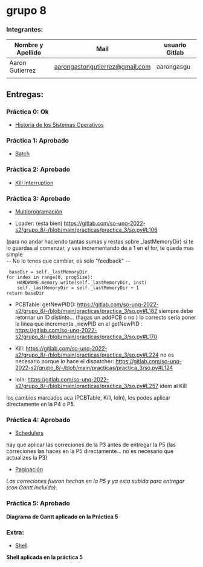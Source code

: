 # grupo 8

### Integrantes:

| Nombre y Apellido              |      Mail                      |     usuario Gitlab   |
| -----------------------------  | ------------------------------ | -------------------  |
| Aaron Gutierrez                | aarongastongutierrez@gmail.com | aarongasgu           |  
|                                |                                |                      |


## Entregas:

### Práctica 0: **Ok**
 - [Historia de los Sistemas Operativos](https://gitlab.com/so-unq-2022-s2/grupo_8/-/blob/main/practicas/practica_0/Historia_SOs.md)

### Práctica 1: **Aprobado**
 - [Batch](https://gitlab.com/so-unq-2022-s2/grupo_8/-/tree/main/practicas/practica_1)

### Práctica 2: **Aprobado**
 - [Kill Interruption](https://gitlab.com/so-unq-2022-s2/grupo_8/-/tree/main/practicas/practica_2)

### Práctica 3: **Aprobado**
 - [Multiprogramación](https://gitlab.com/so-unq-2022-s2/grupo_8/-/tree/main/practicas/practica_3)



- Loader: (esta bien) https://gitlab.com/so-unq-2022-s2/grupo_8/-/blob/main/practicas/practica_3/so.py#L106

(para no andar haciendo tantas sumas y restas sobre _lastMemoryDir)
 si te lo guardas al comenzar, y vas incrementando de a 1 en el for, te queda mas simple  
 -- No lo tenes que cambiar, es solo "feedback" --
 
```
 baseDir = self._lastMemoryDir
for index in range(0, progSize):        
    HARDWARE.memory.write(self._lastMemoryDir, inst)
    self._lastMemoryDir = self._lastMemoryDir + 1
return baseDir
```




- PCBTable:
getNewPID(): https://gitlab.com/so-unq-2022-s2/grupo_8/-/blob/main/practicas/practica_3/so.py#L182
siempre debe retornar un ID distinto... (hagas un addPCB o no )
lo correcto seria  poner la linea que incrementa _newPID en el getNewPID : https://gitlab.com/so-unq-2022-s2/grupo_8/-/blob/main/practicas/practica_3/so.py#L170

- Kill:  https://gitlab.com/so-unq-2022-s2/grupo_8/-/blob/main/practicas/practica_3/so.py#L224
 no es necesario porque lo hace el dispatcher: https://gitlab.com/so-unq-2022-s2/grupo_8/-/blob/main/practicas/practica_3/so.py#L124
- IoIn: https://gitlab.com/so-unq-2022-s2/grupo_8/-/blob/main/practicas/practica_3/so.py#L257
idem al Kill

los cambios marcados aca (PCBTable, Kill, IoIn), los podes aplicar directamente en la P4 o P5.


### Práctica 4:  **Aprobado** 
- [Schedulers](https://gitlab.com/so-unq-2022-s2/grupo_8/-/tree/main/practicas/practica_4)

 hay que aplicar las correciones de la P3 antes de entregar la P5
(las correciones las haces en la P5 directamente... no es necesario que actualizes la P3)

- [Paginación](https://gitlab.com/so-unq-2022-s2/grupo_8/-/tree/main/practicas/practica_5)

*Las correciones fueron hechas en la P5 y ya esta subida para entregar (con Gantt incluido).*


### Práctica 5: **Aprobado**

**Diagrama de Gantt aplicado en la Práctica 5**


### Extra:

- [Shell](https://gitlab.com/so-unq-2022-s2/grupo_8/-/tree/main/practicas/practica_5/shell.py)

**Shell aplicada en la práctica 5**
